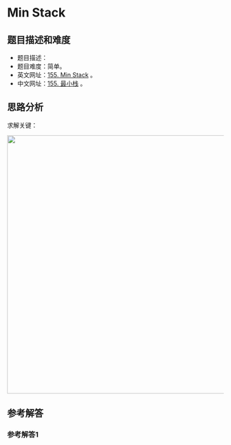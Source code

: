 # Min Stack

## 题目描述和难度
+ 题目描述：
+ 题目难度：简单。
+ 英文网址：[155. Min Stack](https://leetcode.com/problems/min-stack/description/)  。
+ 中文网址：[155. 最小栈](https://leetcode-cn.com/problems/min-stack/description/)  。
## 思路分析
求解关键：

<img src="https://liweiwei1419.github.io/images/leetcode-solution/" width="600">

## 参考解答
### 参考解答1

```java

```